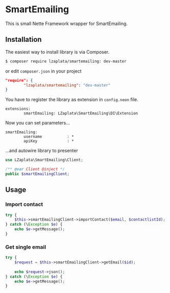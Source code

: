 # SmartEmailing
This is small Nette Framework wrapper for SmartEmailing.

## Installation
The easiest way to install library is via Composer.

````sh
$ composer require lzaplata/smartemailing: dev-master
````
or edit `composer.json` in your project

````json
"require": {
        "lzaplata/smartemailing": "dev-master"
}
````

You have to register the library as extension in `config.neon` file.

````neon
extensions:
        smartEmailing: LZaplata\SmartEmailing\DI\Extension
````

Now you can set parameters...

````neon
smartEmailing:
        username           : *
        apiKey             : *
````

...and autowire library to presenter

````php
use LZaplata\SmartEmailing\Client;

/** @var Client @inject */
public $smartEmailingClient;
````
## Usage

### Import contact

````php
try {
    $this->smartEmailingClient->importContact($email, $contactlistId);
} catch (\Exception $e) {
    echo $e->getMessage();
}
````

### Get single email

````php
try {
    $request = $this->smartEmailingClient->getEmail($id);
    
    echo $request->json();
} catch (\Exception $e) {
    echo $e->getMessage();
}
````